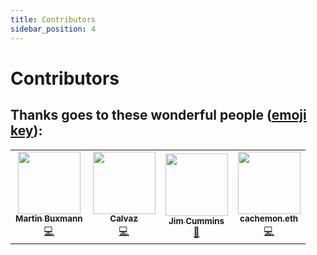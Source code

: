 ```yaml
---
title: Contributors
sidebar_position: 4
---
```


# Contributors
## Thanks goes to these wonderful people ([emoji key](https://allcontributors.org/docs/en/emoji-key)):

<!-- ALL-CONTRIBUTORS-LIST:START - Do not remove or modify this section -->
<!-- prettier-ignore-start -->
<!-- markdownlint-disable -->
<table>
  <tr>
    <td align="center"><a href="http://buxmann.dev"><img src="https://avatars.githubusercontent.com/u/21178318?v=4?s=100" width="100px;" alt=""/><br /><sub><b>Martin Buxmann</b></sub></a><br /><a href="https://github.com/Developer-DAO/DAO-pairbot/commits?author=mbuxmann" title="Code">💻</a></td>
    <td align="center"><a href="https://github.com/Calvaz"><img src="https://avatars.githubusercontent.com/u/44518734?v=4?s=100" width="100px;" alt=""/><br /><sub><b>Calvaz</b></sub></a><br /><a href="https://github.com/Developer-DAO/DAO-pairbot/commits?author=Calvaz" title="Code">💻</a></td>
    <td align="center"><a href="https://jimthedev.com"><img src="https://avatars.githubusercontent.com/u/108938?v=4?s=100" width="100px;" alt=""/><br /><sub><b>Jim Cummins</b></sub></a><br /><a href="https://github.com/Developer-DAO/DAO-pairbot/commits?author=jimthedev" title="Documentation">📖</a></td>
    <td align="center"><a href="http://cachemon.eth"><img src="https://avatars.githubusercontent.com/u/90769841?v=4?s=100" width="100px;" alt=""/><br /><sub><b>cachemon.eth</b></sub></a><br /><a href="https://github.com/Developer-DAO/DAO-pairbot/commits?author=cachemonet0x0CF6619" title="Code">💻</a></td>
  </tr>
</table>

<!-- markdownlint-restore -->
<!-- prettier-ignore-end -->

<!-- ALL-CONTRIBUTORS-LIST:END -->